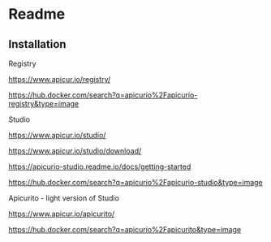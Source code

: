 # Readme

## Installation

Registry

https://www.apicur.io/registry/

https://hub.docker.com/search?q=apicurio%2Fapicurio-registry&type=image

Studio

https://www.apicur.io/studio/

https://www.apicur.io/studio/download/

https://apicurio-studio.readme.io/docs/getting-started

https://hub.docker.com/search?q=apicurio%2Fapicurio-studio&type=image

Apicurito - light version of Studio

https://www.apicur.io/apicurito/

https://hub.docker.com/search?q=apicurio%2Fapicurito&type=image
